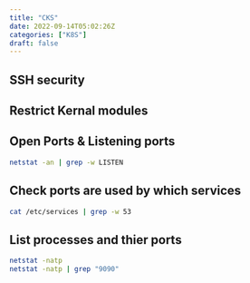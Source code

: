 ```yaml
---
title: "CKS"
date: 2022-09-14T05:02:26Z
categories: ["K8S"]
draft: false
---
```


## SSH security

## Restrict Kernal modules


## Open Ports & Listening ports
``` bash
netstat -an | grep -w LISTEN
```
## Check ports are used by which services
``` bash
cat /etc/services | grep -w 53
```

## List processes and thier ports
``` bash
netstat -natp 
netstat -natp | grep "9090"
```

